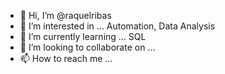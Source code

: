 - 👋 Hi, I’m @raquelribas
- 👀 I’m interested in ... Automation, Data Analysis
- 🌱 I’m currently learning ... SQL
- 💞️ I’m looking to collaborate on ...
- 📫 How to reach me ...

<!---
raquelribas/raquelribas is a ✨ special ✨ repository because its `README.md` (this file) appears on your GitHub profile.
You can click the Preview link to take a look at your changes.
--->
